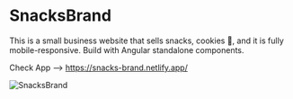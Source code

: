 # SnacksBrand

This is a small business website that sells snacks, cookies 🍪, and it is fully mobile-responsive. Build with Angular standalone components.

Check App --> https://snacks-brand.netlify.app/

![SnacksBrand](https://github.com/sanuja-gayantha/Snacks-brand/assets/52665243/2caae398-635c-469c-911f-90ac7e8db11d)
